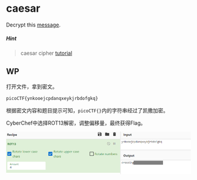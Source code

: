 # caesar

Decrypt this [message](http://ctf.infury.org:8000/files/c6271bfa60a5f571299f1ab2209ee964/ciphertext).

##### Hint

> caesar cipher [tutorial](https://learncryptography.com/classical-encryption/caesar-cipher)

## WP

打开文件，拿到密文。

```xml
picoCTF{ynkooejcpdanqxeykjrbdofgkq}
```

根据密文内容和题目提示可知，`picoCTF{}`内的字符串经过了凯撒加密。

CyberChef中选择ROT13解密，调整偏移量，最终获得Flag。

![image-20210724113716929](caesar.assets/image-20210724113716929.png)


